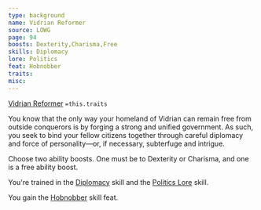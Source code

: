 ```yaml
---
type: background
name: Vidrian Reformer 
source: LOWG
page: 94
boosts: Dexterity,Charisma,Free
skills: Diplomacy
lore: Politics
feat: Hobnobber
traits: 
misc: 
---
```


[Vidrian Reformer](###%20Vidrian%20Reformer)
`=this.traits`


You know that the only way your homeland of Vidrian can remain free from outside conquerors is by forging a strong and unified government. As such, you seek to bind your fellow citizens together through careful diplomacy and force of personality—or, if necessary, subterfuge and intrigue.

Choose two ability boosts. One must be to Dexterity or Charisma, and one is a free ability boost.

You're trained in the [Diplomacy](Diplomacy) skill and the [Politics Lore](Politics%20Lore) skill.

You gain the [Hobnobber](Hobnobber) skill feat.

